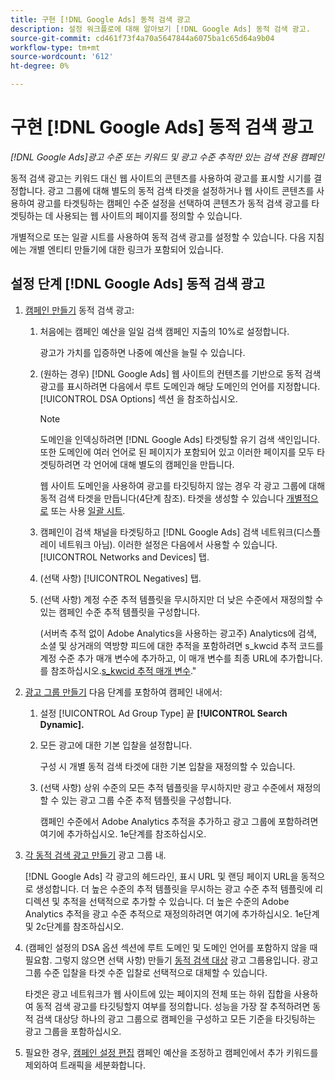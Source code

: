 ```yaml
---
title: 구현 [!DNL Google Ads] 동적 검색 광고
description: 설정 워크플로에 대해 알아보기 [!DNL Google Ads] 동적 검색 광고.
source-git-commit: cd461f73f4a70a5647844a6075ba1c65d64a9b04
workflow-type: tm+mt
source-wordcount: '612'
ht-degree: 0%

---
```


# 구현 [!DNL Google Ads] 동적 검색 광고

*[!DNL Google Ads]광고 수준 또는 키워드 및 광고 수준 추적만 있는 검색 전용 캠페인*

동적 검색 광고는 키워드 대신 웹 사이트의 콘텐츠를 사용하여 광고를 표시할 시기를 결정합니다. 광고 그룹에 대해 별도의 동적 검색 타겟을 설정하거나 웹 사이트 콘텐츠를 사용하여 광고를 타겟팅하는 캠페인 수준 설정을 선택하여 콘텐츠가 동적 검색 광고를 타겟팅하는 데 사용되는 웹 사이트의 페이지를 정의할 수 있습니다.

개별적으로 또는 일괄 시트를 사용하여 동적 검색 광고를 설정할 수 있습니다. 다음 지침에는 개별 엔티티 만들기에 대한 링크가 포함되어 있습니다.

## 설정 단계 [!DNL Google Ads] 동적 검색 광고

1. [캠페인 만들기](/help/search-social-commerce/campaign-management/campaigns/campaign-manage.md) 동적 검색 광고:

   1. 처음에는 캠페인 예산을 일일 검색 캠페인 지출의 10%로 설정합니다.

      광고가 가치를 입증하면 나중에 예산을 늘릴 수 있습니다.

   1. (원하는 경우) [!DNL Google Ads] 웹 사이트의 컨텐츠를 기반으로 동적 검색 광고를 표시하려면 다음에서 루트 도메인과 해당 도메인의 언어를 지정합니다. [!UICONTROL DSA Options] 섹션 을 참조하십시오.

      >[!NOTE]
      >
      >도메인을 인덱싱하려면 [!DNL Google Ads] 타겟팅할 유기 검색 색인입니다. 또한 도메인에 여러 언어로 된 페이지가 포함되어 있고 이러한 페이지를 모두 타겟팅하려면 각 언어에 대해 별도의 캠페인을 만듭니다.

      웹 사이트 도메인을 사용하여 광고를 타깃팅하지 않는 경우 각 광고 그룹에 대해 동적 검색 타겟을 만듭니다(4단계 참조). 타겟을 생성할 수 있습니다 [개별적으로](/help/search-social-commerce/campaign-management/campaigns/dynamic-search-target-manage.md) 또는 사용 [일괄 시트](/help/search-social-commerce/campaign-management/bulksheets/bulksheet-about.md).

   1. 캠페인이 검색 채널을 타겟팅하고 [!DNL Google Ads] 검색 네트워크(디스플레이 네트워크 아님). 이러한 설정은 다음에서 사용할 수 있습니다. [!UICONTROL Networks and Devices] 탭.

   1. (선택 사항) [!UICONTROL Negatives] 탭.

   1. (선택 사항) 계정 수준 추적 템플릿을 무시하지만 더 낮은 수준에서 재정의할 수 있는 캠페인 수준 추적 템플릿을 구성합니다.

      (서버측 추적 없이 Adobe Analytics을 사용하는 광고주) Analytics에 검색, 소셜 및 상거래의 역방향 피드에 대한 추적을 포함하려면 s_kwcid 추적 코드를 계정 수준 추가 매개 변수에 추가하고, 이 매개 변수를 최종 URL에 추가합니다. 를 참조하십시오.[s_kwcid 추적 매개 변수](/help/search-social-commerce/tracking/skwcid-tracking-parameter.md).&quot;

1. [광고 그룹 만들기](/help/search-social-commerce/campaign-management/campaigns/ad-group-manage.md) 다음 단계를 포함하여 캠페인 내에서:

   1. 설정 [!UICONTROL Ad Group Type] 끝 **[!UICONTROL Search Dynamic].**

   1. 모든 광고에 대한 기본 입찰을 설정합니다.

      구성 시 개별 동적 검색 타겟에 대한 기본 입찰을 재정의할 수 있습니다.

   1. (선택 사항) 상위 수준의 모든 추적 템플릿을 무시하지만 광고 수준에서 재정의할 수 있는 광고 그룹 수준 추적 템플릿을 구성합니다.

      캠페인 수준에서 Adobe Analytics 추적을 추가하고 광고 그룹에 포함하려면 여기에 추가하십시오. 1e단계를 참조하십시오.

1. [각 동적 검색 광고 만들기](/help/search-social-commerce/campaign-management/campaigns/ad-manage.md) 광고 그룹 내.

   [!DNL Google Ads] 각 광고의 헤드라인, 표시 URL 및 랜딩 페이지 URL을 동적으로 생성합니다. 더 높은 수준의 추적 템플릿을 무시하는 광고 수준 추적 템플릿에 리디렉션 및 추적을 선택적으로 추가할 수 있습니다.
더 높은 수준의 Adobe Analytics 추적을 광고 수준 추적으로 재정의하려면 여기에 추가하십시오. 1e단계 및 2c단계를 참조하십시오.

1. (캠페인 설정의 DSA 옵션 섹션에 루트 도메인 및 도메인 언어를 포함하지 않을 때 필요함. 그렇지 않으면 선택 사항) 만들기 [동적 검색 대상](/help/search-social-commerce/campaign-management/campaigns/dynamic-search-target-manage.md) 광고 그룹용입니다. 광고 그룹 수준 입찰을 타겟 수준 입찰로 선택적으로 대체할 수 있습니다.

   타겟은 광고 네트워크가 웹 사이트에 있는 페이지의 전체 또는 하위 집합을 사용하여 동적 검색 광고를 타깃팅할지 여부를 정의합니다. 성능을 가장 잘 추적하려면 동적 검색 대상당 하나의 광고 그룹으로 캠페인을 구성하고 모든 기준을 타깃팅하는 광고 그룹을 포함하십시오.

1. 필요한 경우, [캠페인 설정 편집](/help/search-social-commerce/campaign-management/campaigns/campaign-manage.md) 캠페인 예산을 조정하고 캠페인에서 추가 키워드를 제외하여 트래픽을 세분화합니다.

